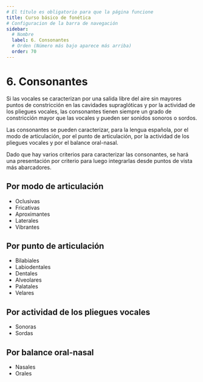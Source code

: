 ```yaml
---
# El título es obligatorio para que la página funcione
title: Curso básico de fonética
# Configuracion de la barra de navegación
sidebar:
  # Nombre
  label: 6. Consonantes
  # Orden (Número más bajo aparece más arriba)
  order: 70
---
```

# 6. Consonantes

Si las vocales se caracterizan por una salida libre del aire sin mayores puntos de constricción en las cavidades supraglóticas y por la actividad de los pliegues vocales, las consonantes tienen siempre un grado de constricción mayor que las vocales y pueden ser sonidos sonoros o sordos.

Las consonantes se pueden caracterizar, para la lengua española, por el modo de articulación, por el punto de articulación, por la actividad de los pliegues vocales y por el balance oral-nasal.

Dado que hay varios criterios para caracterizar las consonantes, se hará una presentación por criterio para luego integrarlas desde puntos de vista más abarcadores.

## Por modo de articulación

- Oclusivas
- Fricativas
- Aproximantes
- Laterales
- Vibrantes


## Por punto de articulación

- Bilabiales
- Labiodentales
- Dentales
- Alveolares
- Palatales
- Velares

##  Por actividad de los pliegues vocales

- Sonoras
- Sordas

## Por balance oral-nasal

-  Nasales
-  Orales



